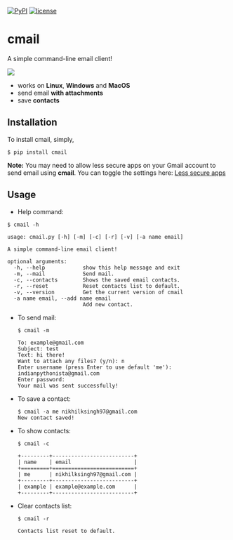 [![PyPI](https://img.shields.io/badge/PyPi-v1.0.0-f39f37.svg)](https://pypi.python.org/pypi/cmail)
[![license](https://img.shields.io/github/license/mashape/apistatus.svg?maxAge=2592000)](https://github.com/nikhilkumarsingh/cmail/blob/master/LICENSE.txt)

# cmail

A simple command-line email client!

![](https://media.giphy.com/media/d3YH60LyEcJylGuY/giphy.gif)

- works on **Linux**, **Windows** and **MacOS**
- send email **with attachments**
- save **contacts**

## Installation

To install cmail, simply,

```
$ pip install cmail
```

**Note:** You may need to allow less secure apps on your Gmail account to send email using **cmail**. You can toggle the settings here: [Less secure apps](https://myaccount.google.com/lesssecureapps)

## Usage

- Help command:

```
$ cmail -h

usage: cmail.py [-h] [-m] [-c] [-r] [-v] [-a name email]

A simple command-line email client!

optional arguments:
  -h, --help            show this help message and exit
  -m, --mail            Send mail.
  -c, --contacts        Shows the saved email contacts.
  -r, --reset           Reset contacts list to default.
  -v, --version         Get the current version of cmail
  -a name email, --add name email
                        Add new contact.

```

- To send mail:

	```
	$ cmail -m

	To: example@gmail.com
	Subject: test
	Text: hi there!
	Want to attach any files? (y/n): n
	Enter username (press Enter to use default 'me'): indianpythonista@gmail.com
	Enter password:  
	Your mail was sent successfully!

	```

- To save a contact:
	
	```
	$ cmail -a me nikhilksingh97@gmail.com
	New contact saved!
	```

- To show contacts:

	```
	$ cmail -c

	+---------+--------------------------+
	| name    | email                    |
	+=========+==========================+
	| me      | nikhilksingh97@gmail.com |
	+---------+--------------------------+
	| example | example@example.com      |
	+---------+--------------------------+

	```

- Clear contacts list:

	```
	$ cmail -r

	Contacts list reset to default.
	```
